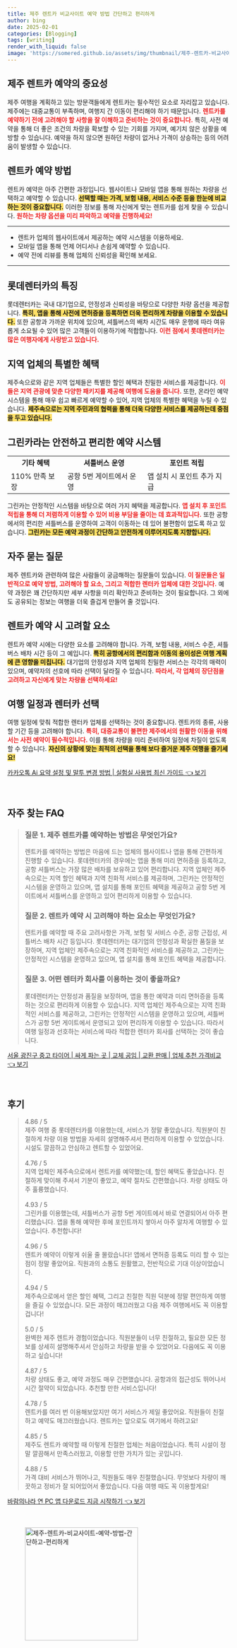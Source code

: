 ```yaml
---
title: 제주 렌트카 비교사이트 예약 방법 간단하고 편리하게
author: bing
date: 2025-02-01
categories: [Blogging]
tags: [writing]
render_with_liquid: false
image: 'https://somered.github.io/assets/img/thumbnail/제주-렌트카-비교사이트-예약-방법-간단하고-편리하게.webp'
---
```



<h2 id='제주 렌트카 예약의 중요성'>제주 렌트카 예약의 중요성</h2>

<p>제주 여행을 계획하고 있는 방문객들에게 렌트카는 필수적인 요소로 자리잡고 있습니다. 제주에는 대중교통이 부족하며, 여행지 간 이동이 편리해야 하기 때문입니다. <b><span style="color: #ee2323;">렌트카를 예약하기 전에 고려해야 할 사항을 잘 이해하고 준비하는 것이 중요합니다.</span></b> 특히, 사전 예약을 통해 더 좋은 조건의 차량을 확보할 수 있는 기회를 가지며, 예기치 않은 상황을 예방할 수 있습니다. 예약을 하지 않으면 원하던 차량이 없거나 가격이 상승하는 등의 어려움이 발생할 수 있습니다.</p>

<h2 id='렌트카 예약 방법'>렌트카 예약 방법</h2>

<p>렌트카 예약은 아주 간편한 과정입니다. 웹사이트나 모바일 앱을 통해 원하는 차량을 선택하고 예약할 수 있습니다. <b><span style="background-color: #ffe066;">선택할 때는 가격, 보험 내용, 서비스 수준 등을 한눈에 비교하는 것이 중요합니다.</span></b> 이러한 정보를 통해 자신에게 맞는 렌트카를 쉽게 찾을 수 있습니다. <b><span style="color: #ee2323;">원하는 차량 옵션을 미리 파악하고 예약을 진행하세요!</span></b></p>

<hr />

<ul>
    <li>렌트카 업체의 웹사이트에서 제공하는 예약 시스템을 이용하세요.</li>
    <li>모바일 앱을 통해 언제 어디서나 손쉽게 예약할 수 있습니다.</li>
    <li>예약 전에 리뷰를 통해 업체의 신뢰성을 확인해 보세요.</li>
</ul>

<hr />

<h2 id='롯데렌터카의 특징'>롯데렌터카의 특징</h2>

<p>롯데렌터카는 국내 대기업으로, 안정성과 신뢰성을 바탕으로 다양한 차량 옵션을 제공합니다. <b><span style="background-color: #ffe066;">특히, 앱을 통해 사전에 면허증을 등록하면 더욱 편리하게 차량을 이용할 수 있습니다.</span></b> 또한 공항과 가까운 위치에 있으며, 셔틀버스의 배차 시간도 매우 운행에 따라 여유롭게 소요될 수 있어 많은 고객들이 이용하기에 적합합니다. <b><span style="color: #ee2323;">이런 점에서 롯데렌터카는 많은 여행자에게 사랑받고 있습니다.</span></b></p>

<h2 id='지역 업체의 특별한 혜택'>지역 업체의 특별한 혜택</h2>

<p>제주속으로와 같은 지역 업체들은 특별한 할인 혜택과 친밀한 서비스를 제공합니다. <b><span style="color: #ee2323;">이들은 지역 관광에 맞춘 다양한 패키지를 제공해 여행에 도움을 줍니다.</span></b> 또한, 온라인 예약 시스템을 통해 매우 쉽고 빠르게 예약할 수 있어, 지역 업체의 특별한 혜택을 누릴 수 있습니다. <b><span style="background-color: #ffe066;">제주속으로는 지역 주민과의 협력을 통해 더욱 다양한 서비스를 제공하는데 중점을 두고 있습니다.</span></b></p>

<h2 id='그린카의 예약 시스템'>그린카라는 안전하고 편리한 예약 시스템</h2>

<table>
    <tr>
        <td style="text-align: center; height: 17px;"><b>기타 혜택</b></td>
        <td style="text-align: center; height: 17px;"><b>셔틀버스 운영</b></td>
        <td style="text-align: center; height: 17px;"><b>포인트 적립</b></td>
    </tr>
    <tr>
        <td>110% 만족 보장</td>
        <td>공항 5번 게이트에서 운영</td>
        <td>앱 설치 시 포인트 추가 지급</td>
    </tr>
</table>

<p>그린카는 안정적인 시스템을 바탕으로 여러 가지 혜택을 제공합니다. <b><span style="color: #ee2323;">앱 설치 후 포인트 적립을 통해 더 저렴하게 이용할 수 있어 비용 부담을 줄이는 데 효과적입니다.</span></b> 또한 공항에서의 편리한 셔틀버스를 운영하여 고객이 이동하는 데 있어 불편함이 없도록 하고 있습니다. <b><span style="background-color: #ffe066;">그린카는 모든 예약 과정이 간단하고 안전하게 이루어지도록 지향합니다.</span></b></p>

<h2 id='자주 묻는 질문'>자주 묻는 질문</h2>

<p>제주 렌트카와 관련하여 많은 사람들이 궁금해하는 질문들이 있습니다. <b><span style="color: #ee2323;">이 질문들은 일반적으로 예약 방법, 고려해야 할 요소, 그리고 적합한 렌터카 업체에 대한 것입니다.</span></b> 예약 과정은 꽤 간단하지만 세부 사항을 미리 확인하고 준비하는 것이 필요합니다. 그 외에도 공유되는 정보는 여행을 더욱 즐겁게 만들어 줄 것입니다.</p>

<h2 id='렌트카 예약 시 고려할 요소'>렌트카 예약 시 고려할 요소</h2>

<p>렌트카 예약 시에는 다양한 요소를 고려해야 합니다. 가격, 보험 내용, 서비스 수준, 셔틀버스 배차 시간 등이 그 예입니다. <b><span style="background-color: #ffe066;">특히 공항에서의 편리함과 이동의 용이성은 여행 계획에 큰 영향을 미칩니다.</span></b> 대기업의 안정성과 지역 업체의 친밀한 서비스는 각각의 매력이 있으며, 예약자의 선호에 따라 선택이 달라질 수 있습니다. <b><span style="color: #ee2323;">따라서, 각 업체의 장단점을 고려하고 자신에게 맞는 차량을 선택하세요!</span></b></p>

<h2 id='여행 일정과 렌터카 선택'>여행 일정과 렌터카 선택</h2>

<p>여행 일정에 맞춰 적합한 렌터카 업체를 선택하는 것이 중요합니다. 렌트카의 종류, 사용할 기간 등을 고려해야 합니다. <b><span style="color: #ee2323;">특히, 대중교통이 불편한 제주에서의 원활한 이동을 위해서는 사전 예약이 필수적입니다.</span></b> 이를 통해 차량을 미리 준비하여 일정에 차질이 없도록 할 수 있습니다. <b><span style="background-color: #ffe066;">자신의 상황에 맞는 최적의 선택을 통해 보다 즐거운 제주 여행을 즐기세요!</span></b></p>


<p><a class="click-button" title="카카오톡 Ai 요약 설정 및 말투 변경 방법 | 실험실 사용법 최신 가이드" href="https://somered.github.io/posts/%EC%B9%B4%EC%B9%B4%EC%98%A4%ED%86%A1-Ai-%EC%9A%94%EC%95%BD-%EC%84%A4%EC%A0%95-%EB%B0%8F-%EB%A7%90%ED%88%AC-%EB%B3%80%EA%B2%BD-%EB%B0%A9%EB%B2%95-%EC%8B%A4%ED%97%98%EC%8B%A4-%EC%82%AC%EC%9A%A9%EB%B2%95-%EC%B5%9C%EC%8B%A0-%EA%B0%80%EC%9D%B4%EB%93%9C/" rel="dofollow">카카오톡 Ai 요약 설정 및 말투 변경 방법 | 실험실 사용법 최신 가이드 👈 보기</a></p><br>
<h2 id='자주_찾는_FAQ'>자주 찾는 FAQ</h2>
<div itemscope="" itemtype="https://schema.org/FAQPage"> 
<blockquote> 
<div itemscope="" itemprop="mainEntity" itemtype="https://schema.org/Question"> 
<h3 itemprop="name">질문 1. 제주 렌트카를 예약하는 방법은 무엇인가요?</h3> 
<div itemscope="" itemprop="acceptedAnswer" itemtype="https://schema.org/Answer"> 
<span itemprop="text"> 
<p>렌트카를 예약하는 방법은 마음에 드는 업체의 웹사이트나 앱을 통해 간편하게 진행할 수 있습니다. 롯데렌터카의 경우에는 앱을 통해 미리 면허증을 등록하고, 공항 셔틀버스는 가장 많은 배차를 보유하고 있어 편리합니다. 지역 업체인 제주속으로는 지역 할인 혜택과 지역 친화적 서비스를 제공하며, 그린카는 안정적인 시스템을 운영하고 있으며, 앱 설치를 통해 포인트 혜택을 제공하고 공항 5번 게이트에서 셔틀버스를 운영하고 있어 편리하게 이용할 수 있습니다.</p> 
</span> 
</div> 
</div> 
<div itemscope="" itemprop="mainEntity" itemtype="https://schema.org/Question"> 
<h3 itemprop="name">질문 2. 렌트카 예약 시 고려해야 하는 요소는 무엇인가요?</h3> 
<div itemscope="" itemprop="acceptedAnswer" itemtype="https://schema.org/Answer"> 
<span itemprop="text"> 
<p>렌트카를 예약할 때 주요 고려사항은 가격, 보험 및 서비스 수준, 공항 근접성, 셔틀버스 배차 시간 등입니다. 롯데렌터카는 대기업의 안정성과 확실한 품질을 보장하며, 지역 업체인 제주속으로는 지역 친화적인 서비스를 제공하고, 그린카는 안정적인 시스템을 운영하고 있으며, 앱 설치를 통해 포인트 혜택을 제공합니다.</p> 
</span> 
</div> 
</div> 
<div itemscope="" itemprop="mainEntity" itemtype="https://schema.org/Question"> 
<h3 itemprop="name">질문 3. 어떤 렌터카 회사를 이용하는 것이 좋을까요?</h3> 
<div itemscope="" itemprop="acceptedAnswer" itemtype="https://schema.org/Answer"> 
<span itemprop="text"> 
<p>롯데렌터카는 안정성과 품질을 보장하며, 앱을 통한 예약과 미리 면허증을 등록하는 것으로 편리하게 이용할 수 있습니다. 지역 업체인 제주속으로는 지역 친화적인 서비스를 제공하고, 그린카는 안정적인 시스템을 운영하고 있으며, 셔틀버스가 공항 5번 게이트에서 운영되고 있어 편리하게 이용할 수 있습니다. 따라서 여행 일정과 선호하는 서비스에 따라 적합한 렌터카 회사를 선택하는 것이 좋습니다.</p> 
</span> 
</div> 
</div> 
</blockquote> 
</div>
<p><a class="click-button" title="서울 광진구 중고 타이어 | 싸게 파는 곳 | 교체 공임 | 교환 판매 | 업체 추천 가격비교" href="https://somered.github.io/posts/%EC%84%9C%EC%9A%B8-%EA%B4%91%EC%A7%84%EA%B5%AC-%EC%A4%91%EA%B3%A0-%ED%83%80%EC%9D%B4%EC%96%B4-%EC%8B%B8%EA%B2%8C-%ED%8C%8C%EB%8A%94-%EA%B3%B3-%EA%B5%90%EC%B2%B4-%EA%B3%B5%EC%9E%84-%EA%B5%90%ED%99%98-%ED%8C%90%EB%A7%A4-%EC%97%85%EC%B2%B4-%EC%B6%94%EC%B2%9C-%EA%B0%80%EA%B2%A9%EB%B9%84%EA%B5%90/" rel="dofollow">서울 광진구 중고 타이어 | 싸게 파는 곳 | 교체 공임 | 교환 판매 | 업체 추천 가격비교 👈 보기</a></p><br>
<h2 id='후기'>후기</h2>
<div itemscope itemtype="https://schema.org/Product">
  <blockquote>
  <div itemprop="review" itemscope itemtype="https://schema.org/Review">
      <div itemprop="reviewRating" itemscope itemtype="https://schema.org/Rating"> <span itemprop="ratingValue">4.86</span> / <span itemprop="bestRating">5</span> </div>
      <span itemprop="reviewBody">제주 여행 중 롯데렌터카를 이용했는데, 서비스가 정말 좋았습니다. 직원분이 친절하게 차량 이용 방법을 자세히 설명해주셔서 편리하게 이용할 수 있었습니다. 시설도 깔끔하고 안심하고 렌트할 수 있었어요.</span>
  </div>
  <br>
  <div itemprop="review" itemscope itemtype="https://schema.org/Review">
      <div itemprop="reviewRating" itemscope itemtype="https://schema.org/Rating"> <span itemprop="ratingValue">4.76</span> / <span itemprop="bestRating">5</span> </div>
      <span itemprop="reviewBody">지역 업체인 제주속으로에서 렌트카를 예약했는데, 할인 혜택도 좋았습니다. 친절하게 맞이해 주셔서 기분이 좋았고, 예약 절차도 간편했습니다. 차량 상태도 아주 훌륭했습니다.</span>
  </div>
  <br>
  <div itemprop="review" itemscope itemtype="https://schema.org/Review">
      <div itemprop="reviewRating" itemscope itemtype="https://schema.org/Rating"> <span itemprop="ratingValue">4.93</span> / <span itemprop="bestRating">5</span> </div>
      <span itemprop="reviewBody">그린카를 이용했는데, 셔틀버스가 공항 5번 게이트에서 바로 연결되어서 아주 편리했습니다. 앱을 통해 예약한 후에 포인트까지 쌓아서 아주 알차게 여행할 수 있었습니다. 추천합니다!</span>
  </div>
  <br>
  <div itemprop="review" itemscope itemtype="https://schema.org/Review">
      <div itemprop="reviewRating" itemscope itemtype="schema.org/Rating"> <span itemprop="ratingValue">4.96</span> / <span itemprop="bestRating">5</span> </div>
      <span itemprop="reviewBody">렌트카 예약이 이렇게 쉬울 줄 몰랐습니다! 앱에서 면허증 등록도 미리 할 수 있는 점이 정말 좋았어요. 직원과의 소통도 원활했고, 전반적으로 기대 이상이었습니다.</span>
  </div>
  <br>
  <div itemprop="review" itemscope itemtype="https://schema.org/Review">
      <div itemprop="reviewRating" itemscope itemtype="schema.org/Rating"> <span itemprop="ratingValue">4.94</span> / <span itemprop="bestRating">5</span> </div>
      <span itemprop="reviewBody">제주속으로에서 얻은 할인 혜택, 그리고 친절한 직원 덕분에 정말 편안하게 여행을 즐길 수 있었습니다. 모든 과정이 매끄러웠고 다음 제주 여행에서도 꼭 이용할 겁니다!</span>
  </div>
  <br>
  <div itemprop="review" itemscope itemtype="https://schema.org/Review">
      <div itemprop="reviewRating" itemscope itemtype="schema.org/Rating"> <span itemprop="ratingValue">5.0</span> / <span itemprop="bestRating">5</span> </div>
      <span itemprop="reviewBody">완벽한 제주 렌트카 경험이었습니다. 직원분들이 너무 친절하고, 필요한 모든 정보를 상세히 설명해주셔서 안심하고 차량을 받을 수 있었어요. 다음에도 꼭 이용하고 싶습니다!</span>
  </div>
  <br>
  <div itemprop="review" itemscope itemtype="https://schema.org/Review">
      <div itemprop="reviewRating" itemscope itemtype="schema.org/Rating"> <span itemprop="ratingValue">4.87</span> / <span itemprop="bestRating">5</span> </div>
      <span itemprop="reviewBody">차량 상태도 좋고, 예약 과정도 매우 간편했습니다. 공항과의 접근성도 뛰어나서 시간 절약이 되었습니다. 추천할 만한 서비스입니다!</span>
  </div>
  <br>
  <div itemprop="review" itemscope itemtype="https://schema.org/Review">
      <div itemprop="reviewRating" itemscope itemtype="schema.org/Rating"> <span itemprop="ratingValue">4.78</span> / <span itemprop="bestRating">5</span> </div>
      <span itemprop="reviewBody">렌트카를 여러 번 이용해보았지만 여기 서비스가 제일 좋았어요. 직원들이 친절하고 예약도 매끄러웠습니다. 렌트카는 앞으로도 여기에서 하려고요!</span>
  </div>
  <br>
  <div itemprop="review" itemscope itemtype="https://schema.org/Review">
      <div itemprop="reviewRating" itemscope itemtype="schema.org/Rating"> <span itemprop="ratingValue">4.85</span> / <span itemprop="bestRating">5</span> </div>
      <span itemprop="reviewBody">제주도 렌트카 예약할 때 이렇게 친절한 업체는 처음이었습니다. 특히 시설이 정말 깔끔해서 만족스러웠고, 이용할 만한 가치가 있는 곳입니다.</span>
  </div>
  <br>
  <div itemprop="review" itemscope itemtype="https://schema.org/Review">
      <div itemprop="reviewRating" itemscope itemtype="schema.org/Rating"> <span itemprop="ratingValue">4.88</span> / <span itemprop="bestRating">5</span> </div>
      <span itemprop="reviewBody">가격 대비 서비스가 뛰어나고, 직원들도 매우 친절했습니다. 무엇보다 차량이 깨끗하고 정비가 잘 되어있어서 좋았습니다. 다음 여행 때도 꼭 이용할게요!</span>
  </div>
  </blockquote>
</div>
<p><a class="click-button" title="바람의나라 연 PC 앱 다운로드 지금 시작하기" href="https://somered.github.io/posts/%EB%B0%94%EB%9E%8C%EC%9D%98%EB%82%98%EB%9D%BC-%EC%97%B0-PC-%EC%95%B1-%EB%8B%A4%EC%9A%B4%EB%A1%9C%EB%93%9C-%EC%A7%80%EA%B8%88-%EC%8B%9C%EC%9E%91%ED%95%98%EA%B8%B0/" rel="dofollow">바람의나라 연 PC 앱 다운로드 지금 시작하기 👈 보기</a></p><br>
<figure class="image"><img src="https://somered.github.io/assets/img/thumbnail/제주-렌트카-비교사이트-예약-방법-간단하고-편리하게.webp" alt="제주-렌트카-비교사이트-예약-방법-간단하고-편리하게" width="256" height="256"></figure>